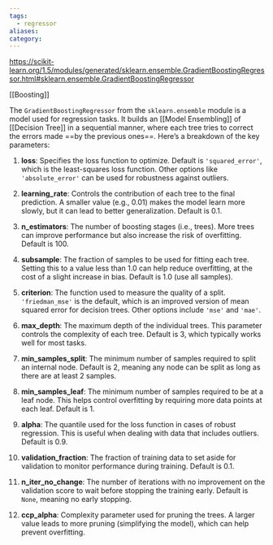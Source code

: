 ```yaml
---
tags:
  - regressor
aliases: 
category:
---
```



https://scikit-learn.org/1.5/modules/generated/sklearn.ensemble.GradientBoostingRegressor.html#sklearn.ensemble.GradientBoostingRegressor

[[Boosting]]

The `GradientBoostingRegressor` from the `sklearn.ensemble` module is a model used for regression tasks. It builds an [[Model Ensembling]] of [[Decision Tree]] in a sequential manner, where each tree tries to correct the errors made ==by the previous ones==. Here’s a breakdown of the key parameters:

1. **loss**: Specifies the loss function to optimize. Default is `'squared_error'`, which is the least-squares loss function. Other options like `'absolute_error'` can be used for robustness against outliers.

2. **learning_rate**: Controls the contribution of each tree to the final prediction. A smaller value (e.g., 0.01) makes the model learn more slowly, but it can lead to better generalization. Default is 0.1.

3. **n_estimators**: The number of boosting stages (i.e., trees). More trees can improve performance but also increase the risk of overfitting. Default is 100.

4. **subsample**: The fraction of samples to be used for fitting each tree. Setting this to a value less than 1.0 can help reduce overfitting, at the cost of a slight increase in bias. Default is 1.0 (use all samples).

5. **criterion**: The function used to measure the quality of a split. `'friedman_mse'` is the default, which is an improved version of mean squared error for decision trees. Other options include `'mse'` and `'mae'`.

6. **max_depth**: The maximum depth of the individual trees. This parameter controls the complexity of each tree. Default is 3, which typically works well for most tasks.

7. **min_samples_split**: The minimum number of samples required to split an internal node. Default is 2, meaning any node can be split as long as there are at least 2 samples.

8. **min_samples_leaf**: The minimum number of samples required to be at a leaf node. This helps control overfitting by requiring more data points at each leaf. Default is 1.

9. **alpha**: The quantile used for the loss function in cases of robust regression. This is useful when dealing with data that includes outliers. Default is 0.9.

10. **validation_fraction**: The fraction of training data to set aside for validation to monitor performance during training. Default is 0.1.

11. **n_iter_no_change**: The number of iterations with no improvement on the validation score to wait before stopping the training early. Default is `None`, meaning no early stopping.

12. **ccp_alpha**: Complexity parameter used for pruning the trees. A larger value leads to more pruning (simplifying the model), which can help prevent overfitting.
